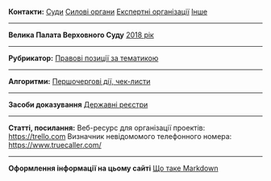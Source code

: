 <!-- TITLE: Головна сторінка -->
<!-- SUBTITLE: Зміст та посилання на інші сторінки -->

**Контакти:** [Суди](https://wicase.herokuapp.com/contacts-courts) [Силові органи](https://wicase.herokuapp.com/contacts-ps) [Експертні організації](https://wicase.herokuapp.com/contacts-experts) [Інше](https://wicase.herokuapp.com/contacts-other)
***
**Велика Палата Верховного Суду** [2018 рік](https://wicase.herokuapp.com/VPVS18)
***
**Рубрикатор:** [Правові позиції за тематикою](https://wicase.herokuapp.com/tags)
***
**Алгоритми:** [Першочергові дії, чек-листи](https://wicase.herokuapp.com/algoritm)
***
**Засоби доказування** [Державні реєстри](https://wicase.herokuapp.com/reyestr)
***
**Статті, посилання:**
Веб-ресурс для організації проектів: https://trello.com
Визначник невідомомого телефонного номера: https://www.truecaller.com/
***
**Оформлення інформації на цьому сайті** 
[Що таке Markdown](https://guides.hexlet.io/markdown)